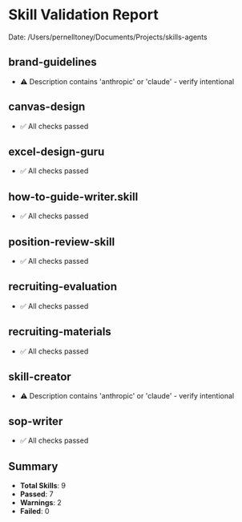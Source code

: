 # Skill Validation Report
Date: /Users/pernelltoney/Documents/Projects/skills-agents

## brand-guidelines

- ⚠️ Description contains 'anthropic' or 'claude' - verify intentional

## canvas-design

- ✅ All checks passed

## excel-design-guru

- ✅ All checks passed

## how-to-guide-writer.skill

- ✅ All checks passed

## position-review-skill

- ✅ All checks passed

## recruiting-evaluation

- ✅ All checks passed

## recruiting-materials

- ✅ All checks passed

## skill-creator

- ⚠️ Description contains 'anthropic' or 'claude' - verify intentional

## sop-writer

- ✅ All checks passed

## Summary

- **Total Skills**: 9
- **Passed**: 7
- **Warnings**: 2
- **Failed**: 0